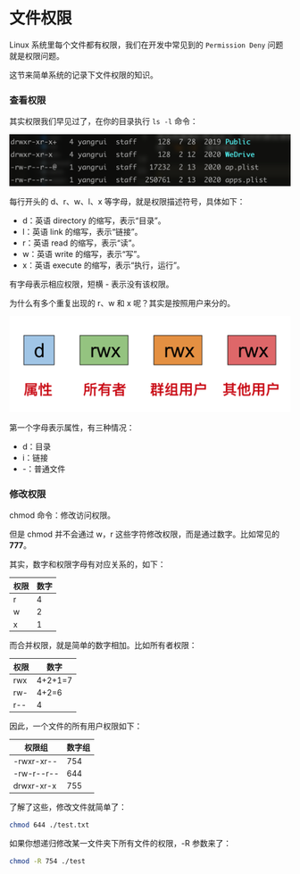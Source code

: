 # 文件权限

Linux 系统里每个文件都有权限，我们在开发中常见到的 `Permission Deny` 问题就是权限问题。

这节来简单系统的记录下文件权限的知识。

### 查看权限

其实权限我们早见过了，在你的目录执行 `ls -l` 命令：

![WX20210414-134525@2x](../image/WX20210414-134525@2x.png)

每行开头的 d、r、w、l、x 等字母，就是权限描述符号，具体如下：

- d：英语 directory 的缩写，表示“目录”。
- l：英语 link 的缩写，表示“链接”。
- r：英语 read 的缩写，表示“读”。
- w：英语 write 的缩写，表示“写”。
- x：英语 execute 的缩写，表示“执行，运行”。

有字母表示相应权限，短横 - 表示没有该权限。

为什么有多个重复出现的 r、w 和 x 呢？其实是按照用户来分的。

![5d10855a000107c312140416](../image/5d10855a000107c312140416.jpeg)

第一个字母表示属性，有三种情况：

- d：目录
- i：链接
- -：普通文件

### 修改权限

chmod 命令：修改访问权限。

但是 chmod 并不会通过 w，r 这些字符修改权限，而是通过数字。比如常见的 **777**。

其实，数字和权限字母有对应关系的，如下：

| 权限 | 数字 |
| ---- | ---- |
| r    | 4    |
| w    | 2    |
| x    | 1    |

而合并权限，就是简单的数字相加。比如所有者权限：

| 权限 | 数字    |
| ---- | ------- |
| rwx  | 4+2+1=7 |
| rw-  | 4+2=6   |
| r--  | 4       |

因此，一个文件的所有用户权限如下：

| 权限组     | 数字组 |
| ---------- | ------ |
| -rwxr-xr-- | 754    |
| -rw-r--r-- | 644    |
| drwxr-xr-x | 755    |

了解了这些，修改文件就简单了：

```sh
chmod 644 ./test.txt
```

如果你想递归修改某一文件夹下所有文件的权限，-R 参数来了：

```sh
chmod -R 754 ./test
```

